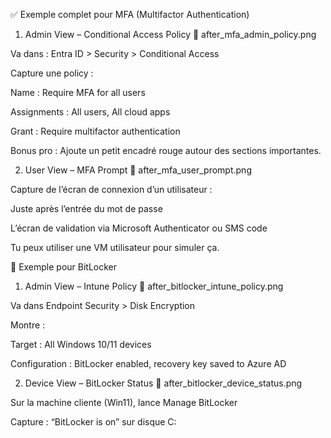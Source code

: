✅ Exemple complet pour MFA (Multifactor Authentication)
1. Admin View – Conditional Access Policy
📸 after_mfa_admin_policy.png

Va dans : Entra ID > Security > Conditional Access

Capture une policy :

Name : Require MFA for all users

Assignments : All users, All cloud apps

Grant : Require multifactor authentication

Bonus pro : Ajoute un petit encadré rouge autour des sections importantes.

2. User View – MFA Prompt
📸 after_mfa_user_prompt.png

Capture de l’écran de connexion d’un utilisateur :

Juste après l’entrée du mot de passe

L’écran de validation via Microsoft Authenticator ou SMS code

Tu peux utiliser une VM utilisateur pour simuler ça.

🔐 Exemple pour BitLocker
1. Admin View – Intune Policy
📸 after_bitlocker_intune_policy.png

Va dans Endpoint Security > Disk Encryption

Montre :

Target : All Windows 10/11 devices

Configuration : BitLocker enabled, recovery key saved to Azure AD

2. Device View – BitLocker Status
📸 after_bitlocker_device_status.png

Sur la machine cliente (Win11), lance Manage BitLocker

Capture : “BitLocker is on” sur disque C:
